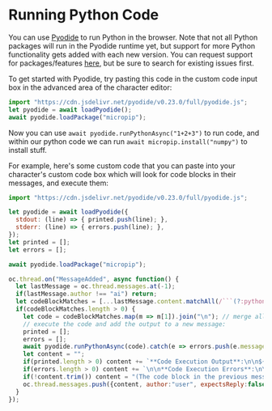 # Running Python Code
You can use [Pyodide](https://github.com/pyodide/pyodide) to run Python in the browser. Note that not all Python packages will run in the Pyodide runtime yet, but support for more Python functionality gets added with each new version. You can request support for packages/features [here](https://github.com/pyodide/pyodide/issues), but be sure to search for existing issues first. 

To get started with Pyodide, try pasting this code in the custom code input box in the advanced area of the character editor:
```js
import "https://cdn.jsdelivr.net/pyodide/v0.23.0/full/pyodide.js";
let pyodide = await loadPyodide();
await pyodide.loadPackage("micropip");
```
Now you can use `await pyodide.runPythonAsync("1+2+3")` to run code, and within our python code we can run `await micropip.install("numpy")` to install stuff.

For example, here's some custom code that you can paste into your character's custom code box which will look for code blocks in their messages, and execute them:
```js
import "https://cdn.jsdelivr.net/pyodide/v0.23.0/full/pyodide.js";

let pyodide = await loadPyodide({
  stdout: (line) => { printed.push(line); },
  stderr: (line) => { errors.push(line); },
});
let printed = [];
let errors = [];

await pyodide.loadPackage("micropip");

oc.thread.on("MessageAdded", async function() {
  let lastMessage = oc.thread.messages.at(-1);
  if(lastMessage.author !== "ai") return;
  let codeBlockMatches = [...lastMessage.content.matchAll(/```(?:python|py)?\n(.+?)\n```/gs)];
  if(codeBlockMatches.length > 0) {
    let code = codeBlockMatches.map(m => m[1]).join("\n"); // merge all code blocks into one
    // execute the code and add the output to a new message:
    printed = [];
    errors = [];
    await pyodide.runPythonAsync(code).catch(e => errors.push(e.message));
    let content = "";
    if(printed.length > 0) content += `**Code Execution Output**:\n\n${printed.join("\n")}`;
    if(errors.length > 0) content += `\n\n**Code Execution Errors**:\n\n\`\`\`\n${errors.join("\n")}\n\`\`\``;
    if(!content.trim()) content = "(The code block in the previous message did not `print` anything - there was no output.)";
    oc.thread.messages.push({content, author:"user", expectsReply:false});
  }
});
```
